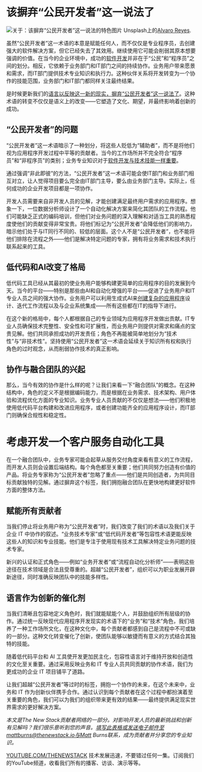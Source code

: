 # 该摒弃“公民开发者”这一说法了

![关于：该摒弃“公民开发者”这一说法的特色图片](https://cdn.thenewstack.io/media/2024/12/a883a32b-alvaro-reyes-lxx1hwmp67e-unsplash-1024x683.jpg)
Unsplash上的[Alvaro Reyes](https://unsplash.com/@alvarordesign?utm_content=creditCopyText&utm_medium=referral&utm_source=unsplash).

虽然“公民开发者”这一术语的本意是赋能任何人，而不仅仅是专业程序员，去创建强大的软件解决方案，但它已经失去了其效用。继续使用它可能会削弱其原本想要强调的价值。在当今的企业环境中，成功的[软件开发](https://thenewstack.io/how-to-find-success-with-code-reviews/)并非在于“公民”和“程序员”之间的划分。相反，它依赖于业务部门和IT部门之间的持续协作。业务用户带来愿景和需求，而IT部门提供技术专业知识和执行力。这种伙伴关系将开发转变为一个协作的技能范围，业务部门和IT部门都同样关注最终结果。

是时候更新我们的[语言以反映这一新的现实，摒弃“公民开发者”这一说法了](https://thenewstack.io/dart-frog-a-frontend-language-moves-to-the-backend/)。这种术语的转变不仅仅是语义上的改变——它塑造了文化、期望，并最终影响着创新的成功。

## “公民开发者”的问题

“公民开发者”这一术语暗示了一种划分，将这些人贬低为“辅助者”，而不是将他们视为应用程序开发过程中平等的贡献者。当今的工作场所并不完全符合“程序员”和“非程序员”的类别；业务专业知识对于[软件开发与技术技能一样重要](https://thenewstack.io/5-software-development-skills-ai-will-render-obsolete/)。

通过强调“非此即彼”的方法，“公民开发者”这一术语可能会使IT部门和业务部门相互对立，让人觉得项目要么完全由IT部门主导，要么由业务部门主导。实际上，任何成功的企业开发项目都是一项协作。

开发人员需要来自非开发人员的见解，才能创建满足最终用户需求的应用程序。想象一下，一位数据分析师设计了一个自动化解决方案来简化其团队的工作流程。他们可能缺乏正式的编码培训，但他们对业务问题的深入理解和对适当工具的熟悉程度使他们的贡献变得非常宝贵。将他们标记为“公民开发者”会降低他们的影响力，暗示他们处于与IT同行不同的、较低的层面。这个人不是“公民开发者”，也不能将他们排除在流程之外——他们是解决特定问题的专家，拥有将业务需求和技术执行联系起来的工具。

## 低代码和AI改变了格局

低代码工具已经从其最初的使业务用户能够构建更简单的应用程序的目的发展到今天。当今的平台——特别是那些由AI和自动化增强的平台——促进了业务用户和IT专业人员之间的强大协作。业务用户可以利用生成式AI来[创建复杂的应用程序](https://thenewstack.io/dapr-create-applications-faster-with-standardized-apis/)设计、迭代工作流程以及与企业系统集成——所有这些都在IT的指导下进行。

在这个新的格局中，每个人都根据自己的专业领域为应用程序开发做出贡献。IT专业人员确保技术完整性、安全性和可扩展性，而业务用户则提供对需求和痛点的宝贵见解。他们共同承担成功的开发责任；角色不再能被简单地划分为“技术性”与“非技术性”。坚持使用“公民开发者”这一术语会延续关于知识所有权和执行角色的过时观念，从而削弱协作技术的真正影响。

## 协作与融合团队的兴起

那么，当今有效的协作是什么样的呢？让我们来看一下“融合团队”的概念。在这种结构中，角色的定义不是根据编码能力，而是根据在业务需求、技术架构、用户体验和流程优化方面的专业知识。业务专业人员贡献的不仅仅是想法——他们积极地使用低代码平台构建和改进应用程序，或者创建功能齐全的应用程序设计，而IT部门则确保合规性和稳定性。
# 考虑开发一个客户服务自动化工具

在一个融合团队中，业务专家可能会起草从服务交付角度来看有意义的工作流程，而开发人员则会设置后端结构。每个角色都至关重要；他们共同努力创造有价值的产品。将业务专家称为“公民开发者”忽略了重点——他们是共同创造者，为共同目标贡献独特的见解。通过摒弃这个标签，我们拥抱融合团队在更快地构建更好软件方面的整体方法。

## 赋能所有贡献者

当我们停止将业务用户称为“公民开发者”时，我们改变了我们的术语以及我们关于企业 IT 中协作的叙述。“业务技术专家”或“低代码开发者”等包容性术语更能反映这些人的知识和专业技能。他们是专注于使用现有技术工具解决特定业务问题的技术专家。

新兴的认证和正式角色——例如“业务开发者”或“流程自动化分析师”——表明这些途径在技术领域是合法且受尊重的。超越“公民开发者”，组织可以为职业发展开辟新途径，同时准确反映团队中的技能多样性。

## 语言作为创新的催化剂

当我们清晰且包容地定义角色时，我们就能赋能个人，并鼓励组织所有层级的协作。通过统一反映现代应用程序开发现实的术语下的“业务”和“技术”角色，我们培养了一种工作场所文化，在这种文化中，每个贡献者都感到自己是流程中不可或缺的一部分。这种文化转变催化了创新，使团队能够以敏捷而有意义的方式结合其独特的技能。

随着低代码平台和 AI 工具使开发更加民主化，包容性语言对于维持开放和创造性的文化至关重要。通过采用反映业务和 IT 专业人员共同贡献的协作术语，我们为更成功的企业 IT 项目铺平了道路。

让我们超越“公民开发者”等过时的标签，拥抱一个协作的未来，在这个未来中，业务和 IT 作为创新伙伴携手合作。通过认识到每个贡献者在这个过程中都扮演着至关重要的角色，我们可以为我们的组织带来更有效的结果——最终提供满足现实世界需求的更好解决方案。

*本文是The New Stack贡献者网络的一部分。对影响开发人员的最新挑战和创新有见解吗？我们很乐意听到您的声音。填写此表格或发送电子邮件至mattburns@thenewstack.io与Matt Burns联系，成为贡献者并分享您的专业知识。*

[YOUTUBE.COM/THENEWSTACK](https://youtube.com/thenewstack?sub_confirmation=1)  技术发展迅速，不要错过任何一集。订阅我们的YouTube频道，收看我们所有的播客、访谈、演示等等。